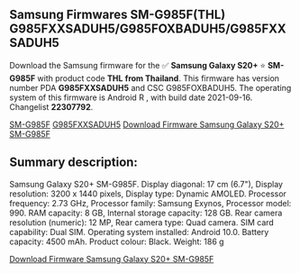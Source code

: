 <h2>Samsung Firmwares SM-G985F(THL) G985FXXSADUH5/G985FOXBADUH5/G985FXXSADUH5</h2>
Download the Samsung firmware for the ✅ <strong>Samsung Galaxy S20+ </strong> ⭐ <strong>SM-G985F</strong> with product code <strong>THL</strong> <strong> from Thailand</strong>. This firmware has version number PDA <strong>G985FXXSADUH5</strong> and CSC G985FOXBADUH5. The operating system of this firmware is Android R , with build date 2021-09-16. Changelist <strong>22307792</strong>.


[SM-G985F](https://samfirm.shop/samsung/model/SM-G985F)
[G985FXXSADUH5](https://samfirm.shop/samsung/pda/G985FXXSADUH5)
[Download Firmware Samsung Galaxy S20+ SM-G985F](https://samfirm.shop/samsung/firmware/457044)
<h2>Summary description:</h2>
<p>Samsung Galaxy S20+ SM-G985F. Display diagonal: 17 cm (6.7"), Display resolution: 3200 x 1440 pixels, Display type: Dynamic AMOLED. Processor frequency: 2.73 GHz, Processor family: Samsung Exynos, Processor model: 990. RAM capacity: 8 GB, Internal storage capacity: 128 GB. Rear camera resolution (numeric): 12 MP, Rear camera type: Quad camera. SIM card capability: Dual SIM. Operating system installed: Android 10.0. Battery capacity: 4500 mAh. Product colour: Black. Weight: 186 g</p>


[Download Firmware Samsung Galaxy S20+ SM-G985F](https://samfirm.shop/samsung/firmware/457044)

